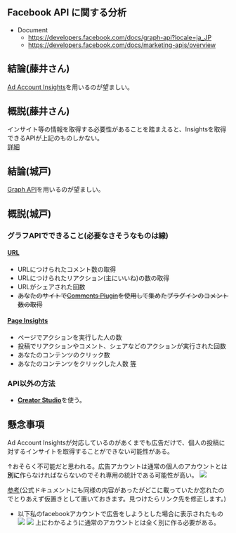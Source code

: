 ## Facebook API に関する分析

- Document
  - https://developers.facebook.com/docs/graph-api?locale=ja_JP
  - https://developers.facebook.com/docs/marketing-apis/overview
## 結論(藤井さん)

[Ad Account Insights](https://developers.facebook.com/docs/graph-api/reference/adaccount/insights?locale=ja_JP)を用いるのが望ましい。

## 概説(藤井さん)

インサイト等の情報を取得する必要性があることを踏まえると、Insightsを取得できるAPIが上記のものしかない。   
[詳細](https://developers.facebook.com/docs/marketing-api/insights?locale=ja_JP)

## 結論(城戸)

[Graph API](https://developers.facebook.com/docs/graph-api?locale=ja_JP)を用いるのが望ましい。

## 概説(城戸)

### グラフAPIでできること(必要なさそうなものは線)
  #### [URL](https://developers.facebook.com/docs/graph-api/reference/v13.0/url)
 - URLにつけられたコメント数の取得
 - URLにつけられたリアクション(主にいいね)の数の取得
 - URLがシェアされた回数
 - ~~あなたのサイトで[Comments Plugin](https://developers.facebook.com/docs/plugins/comments/)を使用して集めたプラグインのコメント数の取得~~　

#### [Page Insights](https://developers.facebook.com/docs/graph-api/reference/v13.0/insights) 
 - ページでアクションを実行した人の数
 - 投稿でリアクションやコメント、シェアなどのアクションが実行された回数
 - あなたのコンテンツのクリック数
 - あなたのコンテンツをクリックした人数
 [等](https://developers.facebook.com/docs/graph-api/reference/v13.0/insights#:~:text=day%2C%20week%2C%20days_28-,Page%20Engagement,-The%20%22like%22%20reaction)

### API以外の方法

 - [**Creator Studio**](https://business.facebook.com/creatorstudio/home)を使う。

## 懸念事項

Ad Account Insightsが対応しているのがあくまでも広告だけで、個人の投稿に対するインサイトを取得することができない可能性がある。

↑おそらく不可能だと思われる。広告アカウントは通常の個人のアカウントとは**別に**作らなければならないのでそれ専用の統計である可能性が高い。
  ![](https://i.imgur.com/oCb66uF.png)

[参考](https://liskul.com/facebook-ads-account-93916#:~:text=%E3%81%99%E3%82%8B%E3%82%A2%E3%82%AB%E3%82%A6%E3%83%B3%E3%83%88%E3%81%A8%E3%81%AF-,%E5%88%A5%E3%81%AB,-%E3%80%81%E5%BA%83%E5%91%8A%E3%82%92%E9%85%8D%E4%BF%A1)(公式ドキュメントにも同様の内容があったがどこに載っていたか忘れたのでとりあえず仮置きとして置いておきます。見つけたらリンク先を修正します。)

- 以下私のfacebookアカウントで広告をしようとした場合に表示されたもの
      ![](https://i.imgur.com/rMf6ldK.png)
      ![](https://i.imgur.com/REvahc2.png)
  上にわかるように通常のアカウントとは全く別に作る必要がある。

